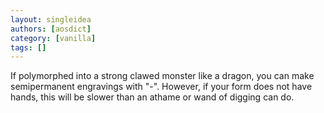 ```yaml
---
layout: singleidea
authors: [aosdict]
category: [vanilla]
tags: []
---
```

If polymorphed into a strong clawed monster like a dragon, you can make semipermanent engravings with "-". However, if your form does not have hands, this will be slower than an athame or wand of digging can do.
